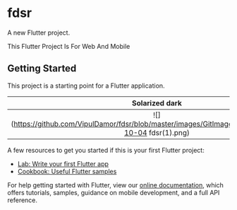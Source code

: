 # fdsr

A new Flutter project.

This Flutter Project Is For Web And Mobile



## Getting Started



This project is a starting point for a Flutter application.

Solarized dark             |  Solarized Ocean
:-------------------------:|:-------------------------:
![](https://github.com/VipulDamor/fdsr/blob/master/images/GitImages/Screenshot_2021-10-04 fdsr(1).png)  |  ![](<img src="https://github.com/VipulDamor/fdsr/blob/master/images/GitImages/Screenshot_2021-10-04 fdsr(2).png )



A few resources to get you started if this is your first Flutter project:

- [Lab: Write your first Flutter app](https://flutter.dev/docs/get-started/codelab)
- [Cookbook: Useful Flutter samples](https://flutter.dev/docs/cookbook)

For help getting started with Flutter, view our
[online documentation](https://flutter.dev/docs), which offers tutorials,
samples, guidance on mobile development, and a full API reference.
